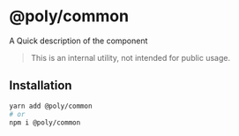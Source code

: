 # @poly/common

A Quick description of the component

> This is an internal utility, not intended for public usage.

## Installation

```sh
yarn add @poly/common
# or
npm i @poly/common
```
